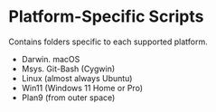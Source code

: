 # Platform-Specific Scripts

Contains folders specific to each supported platform.

* Darwin. macOS
* Msys. Git-Bash (Cygwin)
* Linux (almost always Ubuntu)
* Win11 (Windows 11 Home or Pro)
* Plan9 (from outer space)
